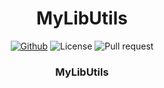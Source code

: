 <h1 align="center">
    MyLibUtils
</h1>

<p align="center">
    <a href="https://github.com/gzeinnumer"><img alt="Github" src="https://img.shields.io/github/followers/gzeinnumer?label=follow&style=social"></a>
    <a><img alt="License" src="https://img.shields.io/badge/ID-gzeinnumer-blue.svg?style=flat"></a>
    <a><img alt="Pull request" src="https://img.shields.io/badge/Version-0.0.1-brightgreen.svg?style=flat"></a>
    <h3 align="center">MyLibUtils</h3>
</p>